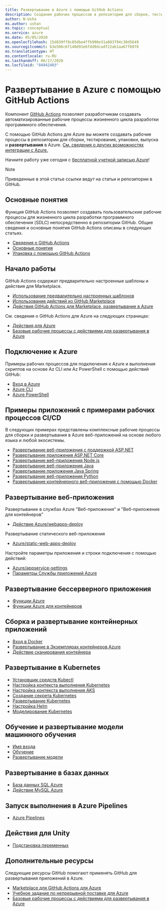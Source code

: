 ```yaml
---
title: Развертывание в Azure с помощью GitHub Actions
description: Создание рабочих процессов в репозитории для сборки, тестирования, упаковки, выпуска и развертывания в Azure.
author: N-Usha
ms.author: ushan
ms.topic: conceptual
ms.service: azure
ms.date: 05/05/2020
ms.openlocfilehash: 15d839ff8c05dbe4ffb990e31a883794c30d5649
ms.sourcegitcommit: b3e506c6f140d91e6fdd9dcadf22ab1aa67f6978
ms.translationtype: HT
ms.contentlocale: ru-RU
ms.lasthandoff: 06/17/2020
ms.locfileid: "84942403"
---
```

# <a name="deploy-to-azure-using-github-actions"></a>Развертывание в Azure с помощью GitHub Actions

Компонент [GitHub Actions](https://help.github.com/articles/about-github-actions) позволяет разработчикам создавать автоматизированные рабочие процессы жизненного цикла разработки программного обеспечения.  

С помощью GitHub Actions для Azure вы можете создавать рабочие процессы в репозитории для сборки, тестирования, упаковки, выпуска и **развертывания** в Azure. [См. сведения о других возможностях интеграции с Azure.](https://aka.ms/GitHubonAzure)

Начните работу уже сегодня с [бесплатной учетной записью Azure](https://azure.com/free/open-source)!

> [!NOTE]   
> Приведенные в этой статье ссылки ведут на статьи и репозитории в GitHub. 

## <a name="key-concepts"></a>Основные понятия

Функция GitHub Actions позволяет создавать пользовательские рабочие процессы для жизненного цикла разработки программного обеспечения (SDLC) непосредственно в репозитории GitHub. Общие сведения и основные понятия GitHub Actions описаны в следующих статьях. 

- [Сведения о GitHub Actions](https://help.github.com/actions/getting-started-with-github-actions/about-github-actions)
- [Основные понятия](https://help.github.com/actions/getting-started-with-github-actions/core-concepts-for-github-actions)
- [Упаковка с помощью GitHub Actions](https://help.github.com/en/actions/publishing-packages-with-github-actions/about-packaging-with-github-actions)

## <a name="get-started"></a>Начало работы 

GitHub Actions содержат предварительно настроенные шаблоны и действия для Marketplace. 

- [Использование предварительно настроенных шаблонов](https://help.github.com/actions/getting-started-with-github-actions/starting-with-preconfigured-workflow-templates)  
- [Использование действий из GitHub Marketplace](https://help.github.com/en/actions/getting-started-with-github-actions/using-actions-from-github-marketplace)  
- [Действия GitHub Actions для Marketplace, развертывание в Azure](https://github.com/marketplace?type=actions&query=Azure)  
  
См. сведения о GitHub Actions для Azure на следующих страницах: 
   
- [Действия для Azure](https://github.com/marketplace?query=Azure&type=actions)  
- [Базовые рабочие процессы с действиями для развертывания в Azure](https://github.com/Azure/actions-workflow-samples)


## <a name="connect-to-azure"></a>Подключение к Azure

Примеры рабочих процессов для подключения к Azure и выполнения скриптов на основе Az CLI или Az PowerShell с помощью действий GitHub:  

- [Вход в Azure](https://github.com/Azure/login)  
- [Azure CLI](https://github.com/Azure/CLI)
- [Azure PowerShell](https://github.com/Azure/powershell)


## <a name="sample-apps-with-cicd-workflow-samples"></a>Примеры приложений с примерами рабочих процессов CI/CD 

В следующих примерах представлены комплексные рабочие процессы для сборки и развертывания в Azure веб-приложений на основе любого языка и любой экосистемы. 

- [Развертывание веб-приложения с поддержкой ASP.NET](https://github.com/Azure-Samples/dotnet-sample)  
- [Развертывание приложения ASP.NET Core](https://github.com/Azure-Samples/dotnet_core_sample)  
- [Развертывание веб-приложения Node.js](https://github.com/Azure-Samples/node_express_app)  
- [Развертывание веб-приложения Java](https://github.com/Azure-Samples/java-spring-petclinic)  
- [Развертывание приложения Java Spring](https://github.com/Azure-Samples/Java-application-petstore-ee7)  
- [Развертывание веб-приложения Python](https://github.com/Azure-Samples/pythonSample_thecatsaidno)  
- [Развертывание контейнерного веб-приложения с помощью Docker](https://github.com/Azure-Samples/Node_express_container)


## <a name="deploy-a-web-app"></a>Развертывание веб-приложения

Развертывание в службах Azure "Веб-приложения" и "Веб-приложение для контейнеров"

- [Действие Azure/webapps-deploy](https://github.com/Azure/webapps-deploy)

Развертывание статического веб-приложения
- [Azure/static-web-apps-deploy](https://docs.microsoft.com/azure/static-web-apps/getting-started?tabs=angular)


Настройте параметры приложения и строки подключения с помощью действий:

- [Azure/appservice-settings](https://github.com/Azure/appservice-settings) 
- [Параметры Службы приложений Azure](https://github.com/Azure/appservice-settings)  

## <a name="deploy-a-serverless-app"></a>Развертывание бессерверного приложения

- [Функции Azure](https://github.com/Azure/functions-action)  
- [Функции Azure для контейнеров](https://github.com/Azure/webapps-container-deploy)  
 
## <a name="build-and-deploy-containerized-apps"></a>Сборка и развертывание контейнерных приложений

- [Вход в Docker](https://github.com/Azure/docker-login)  
- [Развертывание в Экземплярах контейнеров Azure](https://github.com/Azure/aci-deploy)
- [Действие сканирования контейнера](https://github.com/Azure/container-scan)

## <a name="deploy-to-kubernetes"></a>Развертывание в Kubernetes

- [Установщик средств Kubectl](https://github.com/Azure/setup-kubectl)  
- [Настройка контекста выполнения Kubernetes](https://github.com/Azure/k8s-set-context)  
- [Настройка контекста выполнения AKS](https://github.com/Azure/aks-set-context)  
- [Создание секрета Kubernetes](https://github.com/Azure/k8s-create-secret)  
- [Развертывание Kubernetes](https://github.com/Azure/k8s-deploy)  
- [Настройка Helm](https://github.com/Azure/setup-helm)  
- [Моделирование Kubernetes](https://github.com/Azure/k8s-bake)  

## <a name="train-and-deploy-a-machine-learning-model"></a>Обучение и развертывание модели машинного обучения 

- [Имя входа](https://github.com/Azure/aml-workspace) 
- [Обучение](https://github.com/Azure/aml-run)
- [Развертывание модели](https://github.com/Azure/aml-deploy)

## <a name="deploy-to-databases"></a>Развертывание в базах данных

- [База данных SQL Azure](https://github.com/Azure/sql-action)  
- [Действие MySQL Azure](https://github.com/Azure/mysql-action)  

## <a name="trigger-a-run-in-azure-pipelines"></a>Запуск выполнения в Azure Pipelines

- [Azure Pipelines](https://github.com/Azure/pipelines)  
 
## <a name="utility-actions"></a>Действия для Unity

- [Подстановка переменных](https://github.com/Microsoft/variable-substitution) 


## <a name="additional-resources"></a>Дополнительные ресурсы

Следующие ресурсы GitHub помогают применять GitHub для развертывания приложений в Azure.  

- [Marketplace для GitHub Actions для Azure](https://github.com/marketplace?query=Azure&type=actions)
- [Учебное задание по непрерывной поставке для Azure](https://lab.github.com/githubtraining/github-actions:-continuous-delivery-with-azure)
- [Базовые рабочие процессы с действиями для развертывания в Azure](https://github.com/Azure/actions-workflow-samples)
